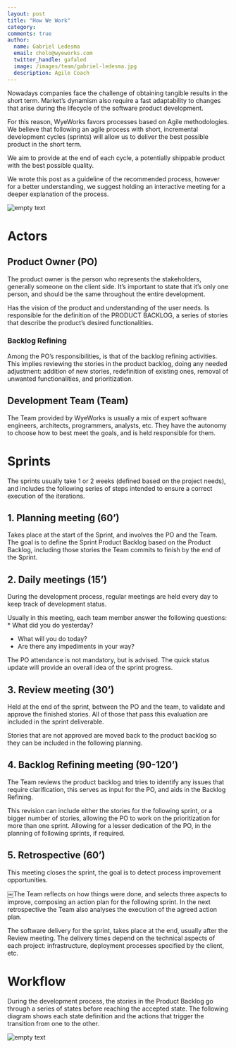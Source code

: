 ```yaml
---
layout: post
title: "How We Work"
category:
comments: true
author:
  name: Gabriel Ledesma
  email: cholo@wyeworks.com
  twitter_handle: gafaled
  image: /images/team/gabriel-ledesma.jpg
  description: Agile Coach
---
```

Nowadays companies face the challenge of obtaining tangible results in the short term. Market’s dynamism also require a fast adaptability to changes that arise during the lifecycle of the software product development.

For this reason, WyeWorks favors processes based on Agile methodologies. We believe that following an agile process with short, incremental development cycles (sprints) will allow us to deliver the best possible product in the short term.

We aim to provide at the end of each cycle, a potentially shippable product with the best possible quality.

We wrote this post as a guideline of the recommended process, however for a better understanding, we suggest holding an interactive meeting for a deeper explanation of the process.

<!--more-->

![empty text](/images/posts/how-we-work_agile-process.png)

# Actors

## Product Owner (PO)
The product owner is the person who represents the stakeholders, generally someone on the client side. It’s important to state that it’s only one person, and should be the same throughout the entire development.

Has the vision of the product and understanding of the user needs. Is responsible for the definition of the PRODUCT BACKLOG, a series of stories that describe the product’s desired functionalities.


### Backlog Refining
Among the PO’s responsibilities, is that of the backlog refining activities. This implies reviewing the stories in the product backlog, doing any needed adjustment: addition of new stories, redefinition of existing ones, removal of unwanted functionalities, and prioritization.

## Development Team (Team)
The Team provided by WyeWorks is usually a mix of expert software engineers, architects, programmers, analysts, etc. They have the autonomy to choose how to best meet the goals, and is held responsible for them.

# Sprints
The sprints usually take 1 or 2 weeks (defined based on the project needs), and includes the following series of steps intended to ensure a correct execution of the iterations.

## 1. Planning meeting (60’)
Takes place at the start of the Sprint, and involves the PO and the Team. The goal is to define the Sprint Product Backlog based on the Product Backlog, including those stories the Team commits to finish by the end of the Sprint.

## 2. Daily meetings (15’)
During the development process, regular meetings are held every day to keep track of development status.

Usually in this meeting, each team member answer the following questions: * What did you do yesterday?
* What will you do today?
* Are there any impediments in your way?

The PO attendance is not mandatory, but is advised. The quick status update will provide an overall idea of the sprint progress.

## 3. Review meeting (30’)
Held at the end of the sprint, between the PO and the team, to validate and approve the finished stories. All of those that pass this evaluation are included in the sprint deliverable.

Stories that are not approved are moved back to the product backlog so they can be included in the following planning.

## 4. Backlog Refining meeting (90-120’)
The Team reviews the product backlog and tries to identify any issues that require clarification, this serves as input for the PO, and aids in the Backlog Refining.

This revision can include either the stories for the following sprint, or a bigger number of stories, allowing the PO to work on the prioritization for more than one sprint. Allowing for a lesser dedication of the PO, in the planning of following sprints, if required.

## 5. Retrospective (60’)
This meeting closes the sprint, the goal is to detect process improvement opportunities.

￼The Team reflects on how things were done, and selects three aspects to improve, composing an action plan for the following sprint. In the next retrospective the Team also analyses the execution of the agreed action plan.

The software delivery for the sprint, takes place at the end, usually after the Review meeting. The delivery times depend on the technical aspects of each project: infrastructure, deployment processes specified by the client, etc.

# Workflow

During the development process, the stories in the Product Backlog go through a series of states before reaching the accepted state. The following diagram shows each state definition and the actions that trigger the transition from one to the other.

![empty text](/images/posts/how-we-work_workflow.png)
